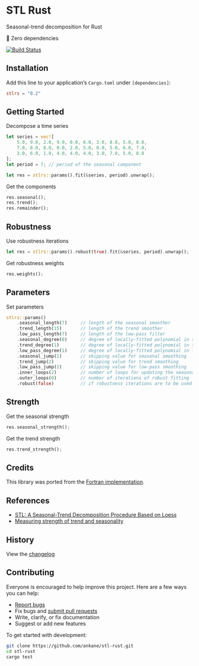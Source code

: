 # STL Rust

Seasonal-trend decomposition for Rust

:tada: Zero dependencies

[![Build Status](https://github.com/ankane/stl-rust/workflows/build/badge.svg?branch=master)](https://github.com/ankane/stl-rust/actions)

## Installation

Add this line to your application’s `Cargo.toml` under `[dependencies]`:

```toml
stlrs = "0.2"
```

## Getting Started

Decompose a time series

```rust
let series = vec![
    5.0, 9.0, 2.0, 9.0, 0.0, 6.0, 3.0, 8.0, 5.0, 8.0,
    7.0, 8.0, 8.0, 0.0, 2.0, 5.0, 0.0, 5.0, 6.0, 7.0,
    3.0, 6.0, 1.0, 4.0, 4.0, 4.0, 3.0, 7.0, 5.0, 8.0
];
let period = 7; // period of the seasonal component

let res = stlrs::params().fit(&series, period).unwrap();
```

Get the components

```rust
res.seasonal();
res.trend();
res.remainder();
```

## Robustness

Use robustness iterations

```rust
let res = stlrs::params().robust(true).fit(&series, period).unwrap();
```

Get robustness weights

```rust
res.weights();
```

## Parameters

Set parameters

```rust
stlrs::params()
    .seasonal_length(7)     // length of the seasonal smoother
    .trend_length(15)       // length of the trend smoother
    .low_pass_length(7)     // length of the low-pass filter
    .seasonal_degree(0)     // degree of locally-fitted polynomial in seasonal smoothing
    .trend_degree(1)        // degree of locally-fitted polynomial in trend smoothing
    .low_pass_degree(1)     // degree of locally-fitted polynomial in low-pass smoothing
    .seasonal_jump(1)       // skipping value for seasonal smoothing
    .trend_jump(2)          // skipping value for trend smoothing
    .low_pass_jump(1)       // skipping value for low-pass smoothing
    .inner_loops(2)         // number of loops for updating the seasonal and trend components
    .outer_loops(0)         // number of iterations of robust fitting
    .robust(false)          // if robustness iterations are to be used
```

## Strength

Get the seasonal strength

```rust
res.seasonal_strength();
```

Get the trend strength

```rust
res.trend_strength();
```

## Credits

This library was ported from the [Fortran implementation](https://www.netlib.org/a/stl).

## References

- [STL: A Seasonal-Trend Decomposition Procedure Based on Loess](https://www.scb.se/contentassets/ca21efb41fee47d293bbee5bf7be7fb3/stl-a-seasonal-trend-decomposition-procedure-based-on-loess.pdf)
- [Measuring strength of trend and seasonality](https://otexts.com/fpp2/seasonal-strength.html)

## History

View the [changelog](https://github.com/ankane/stl-rust/blob/master/CHANGELOG.md)

## Contributing

Everyone is encouraged to help improve this project. Here are a few ways you can help:

- [Report bugs](https://github.com/ankane/stl-rust/issues)
- Fix bugs and [submit pull requests](https://github.com/ankane/stl-rust/pulls)
- Write, clarify, or fix documentation
- Suggest or add new features

To get started with development:

```sh
git clone https://github.com/ankane/stl-rust.git
cd stl-rust
cargo test
```
